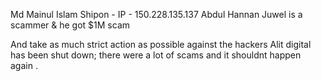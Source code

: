 Md Mainul Islam Shipon - IP - 150.228.135.137
Abdul Hannan Juwel is a scammer & he got $1M scam

And take as much strict action as possible against the hackers Alit digital has been shut down; there were a lot of scams and it shouldnt happen again .
